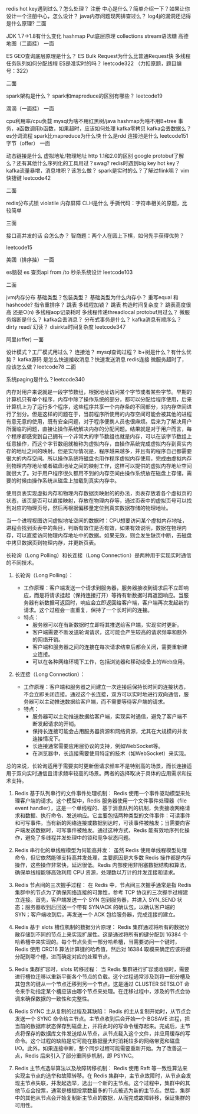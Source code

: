 redis hot key遇到过么？怎么处理？
注册 中心是什么？简单介绍一下？如果让你设计一个注册中心，怎么设计？
java内存问题现网排查过么？
log4j的漏洞还记得是什么原理?
二面

JDK 1.7->1.8有什么变化
hashmap Put底层原理
collections stream语法糖
高德地图（二面挂）
一面

ES GEO查询底层原理是什么？
ES Bulk Request为什么比普通Request快
多线程 任务队列如何分配线程
ES是准实时的吗？
leetcode322 （力扣原题，题目编号：322）

二面

spark架构是什么？
spark和mapreduce的区别有哪些？
leetcode19

滴滴（一面挂）
一面

cpu利用率/cpu负载
mysql为啥不用红黑树/java hashmap为啥不用B+tree
事务，a函数调用b函数，如果超时，应该如何处理
kafka零拷贝
kafka会丢数据么？
es分词流程
spark比mapreduce为什么快
什么是rdd
连接池是什么
leetcode151
字节（offer）
一面

动态链接是什么
虚拟地址/物理地址
http 1.1和2.0的区别
google protobuf了解么？还有其他什么序列化的工具用过？swag?
redis时遇到big key hot key？
kafka流量暴增，消息堆积？该怎么做？
spark是实时的么？了解过flink嘛？
vim快捷键
leetcode42

二面

redis分布式锁
violatile 内存屏障
CLH是什么
手撕代码：字符串相关的原题，比较简单

三面

接口高并发的话 会怎么办？
智商题：两个人在圆上下棋，如何先手获得优势？

leetcode15

美团（排序挂）
一面

es脑裂
es 查页api from /to
秒杀系统设计
leetcode103

二面

jvm内存分布
基础类型？包装类型？
基础类型为什么内存小？
重写equal 和 hashcode?
指令重排序？
跳表 多线程加锁？
跳表 构造时间复杂度？
跳表高度很高 还是O(n)
多线程aop记录耗时
多线程传递threadlocal
protobuf用过么？
微服务熔断是什么？
kafka会丢消息？
分布式事务是什么？
kafka消息有顺序么？
dirty read/ 幻读？
disirkta时间复杂度
leetcode347

阿里(offer)
一面

设计模式？工厂模式用过么？
连接池？
mysql查询过程？
b+树是什么？有什么优势？
kafka源码 是怎么快速接收消息？快速发送消息
redis连接 微服务超时了，应该怎么做？leetcode78
二面

系统paging是什么？leetcode340

内存对用户来说就是一段字节数组，根据地址访问某个字节或者某些字节。早期的计算机只有单个程序，内存中除了操作系统的部分，都可以分配给程序使用，后来计算机上为了运行多个程序，这些程序共享一个内存条的不同部分，对内存空间进行了划分。但是这样的问题在于，当前程序所使用的内存空间可能会被其他的进程有意无意的使用，既有安全问题，对于程序便携人员也很麻烦。后来为了解决用户所面临的问题，直接让操作系统解决内存的分配问题。结果就是对于用户而言，每个程序都感觉到自己拥有一个非常大的字节数组也就是内存，可以在该字节数组上任意操作，而这个字节数组就被称为虚拟内存，由操作系统完成虚拟内存到真实内存的地址之间的映射。但是实际情况是，程序越来越多，并且有的程序自己都需要很大的内存空间。所以操作系统将磁盘也用作程序虚拟内存使用，完成由虚拟内存到物理内存地址或者磁盘地址之间的映射工作，这样可以提供的虚拟内存地址空间就很大了。对于用户程序很久都用不到的内存空间由操作系统放在磁盘上存储，需要的时候由操作系统从磁盘上加载到真实内存中。

使用页表实现虚拟内存和物理内存数据页映射的的办法，页表存放着各个虚拟页的状态，该页是否可以直接映射，存放在物理内存等，通过页表中的虚拟页号可以找到对应的物理页号，然后再根据偏移量定位到真实数据存储的物理地址。

当一个进程视图访问虚拟地址空间的数据时：CPU想要访问某个虚拟内存地址，进程会找到页表中的条目，判断有效位是否有效，如果有效说明，数据在物理内存，可以直接访问物理内存地址中的数据。如果无效，则会发生缺页中断，去磁盘中拷贝数据页到物理内存，并更新页表。


长轮询（Long Polling）和长连接（Long Connection）是两种用于实现实时通信的不同技术。

1. 长轮询（Long Polling）：
   - 工作原理：客户端发送一个请求到服务器，服务器接收到请求后不立即响应，而是将请求挂起（保持连接打开）等待有新数据时再返回响应。当服务器有新数据可返回时，响应会立即返回给客户端，客户端再次发起新的请求。这个过程会一直重复，保持了一个长时间的连接。
   - 特点：
     - 服务器可以在有新数据时立即将其推送给客户端，实现实时更新。
     - 客户端需要不断发送轮询请求，这可能会产生较高的请求频率和额外的网络开销。
     - 客户端和服务器之间的连接在每次请求结束后都会关闭，需要重新建立连接。
     - 可以在各种网络环境下工作，包括浏览器和移动设备上的Web应用。

2. 长连接（Long Connection）：
   - 工作原理：客户端和服务器之间建立一次连接后保持长时间的连接状态，不会立即关闭连接。通过这个长连接，双方可以实时地进行双向通信，服务器可以主动推送数据给客户端，而不需要等待客户端的请求。
   - 特点：
     - 服务器可以主动推送数据给客户端，实现实时通信，避免了客户端不断发起请求的开销。
     - 保持长连接可能会占用服务器资源和网络资源，尤其在大规模的并发连接情况下。
     - 长连接通常需要应用层协议的支持，例如WebSocket等。
     - 在浏览器中，长连接需要使用特定的技术（如WebSocket）来实现。

总的来说，长轮询适用于需要实时更新但请求频率不是特别高的场景，而长连接适用于双向实时通信且请求频率较高的场景。两者的选择取决于具体的应用需求和技术支持。


1. Redis 基于队列串行的文件事件处理机制：
Redis 使用一个事件驱动模型来处理客户端的请求。这个模型中，Redis 服务器使用一个文件事件处理器（file event handler），这是一个单线程的、基于消息队列的机制，负责接收网络请求和数据、执行命令、发送响应。它主要包括两种类型的文件事件：可读事件和可写事件。当有新的网络连接或数据到达时，可读事件被触发；当需要向客户端发送数据时，可写事件被触发。通过这种方式，Redis 能有效地序列化操作，避免了多线程并发处理中的锁和竞争状态问题。

2. Redis 串行化的单线程模型为何能高并发：
虽然 Redis 使用单线程模型处理命令，但它依然能够支持高并发处理，主要原因是大多数 Redis 操作都是内存操作，这些操作非常快，延迟很低。Redis 内部使用非阻塞数据结构和算法，确保单线程能够高效利用 CPU 资源，处理数以万计的并发连接和请求。

3. Redis 节点间的三次握手过程：
在 Redis 中，节点间三次握手通常是指 Redis 集群中的节点为了确保网络连接的可靠性，参考 TCP 协议的三次握手过程建立连接。首先，客户端发送一个 SYN 包到服务器，并进入 SYN_SEND 状态；服务器收到后回送一个带有 SYN/ACK 的确认包，以确认客户端的 SYN；客户端收到后，再发送一个 ACK 包给服务器，完成连接的建立。

4. Redis 基于 slots 槽位机制的数据分片原理：
Redis 集群通过将所有的数据分散存储到不同的节点上来实现扩展性。这是通过将所有的键分配到 16384 个哈希槽中来实现的。每个节点负责一部分哈希槽，当需要访问一个键时，Redis 使用 CRC16 算法计算键的哈希值，然后对 16384 取模来确定应该将键分配到哪个槽，进而确定对应的处理节点。

5. Redis 集群扩容时，slots 转移过程：
当 Redis 集群进行扩容或收缩时，需要进行槽位迁移以重新平衡各个节点的负载。这个过程通常涉及到将一部分槽及其包含的键从一个节点迁移到另一个节点。这是通过 CLUSTER SETSLOT 命令来手动指定某个槽应该由哪个节点来处理。在迁移过程中，涉及的节点会协调来确保数据的一致性和完整性。

6. Redis SYNC 主从复制的过程及其缺陷：
Redis 的主从复制开始时，从节点会发送一个 SYNC 命令给主节点。主节点收到后会开始一个 BGSAVE 进程，把当前的数据库状态保存到磁盘上，并将此时的写命令缓存起来。完成后，主节点将保存的数据库文件发送给从节点，从节点载入这个文件，并应用缓存的写命令。这个过程的缺陷是它可能在数据量大时消耗较多的网络带宽和磁盘 I/O。此外，如果连接中断，整个同步过程可能需要重新开始。为了改善这一点，Redis 后来引入了部分重同步机制，即 PSYNC。

7. Redis 主节点选举算法以及故障转移机制：
Redis 使用 Raft 等一致性算法来实现主节点的选举和故障转移。在 Redis 集群中，主节点故障时，从节点会发现主节点失联，并发起选举，选出一个新的主节点。这个过程中，集群中的其他节点会投票，通常是根据投票数最多的节点被选为新的主节点。然后，集群中的其他从节点会开始复制新主节点的数据，从而完成故障转移，保证集群的可用性。